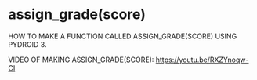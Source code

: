 # assign_grade(score)
HOW TO MAKE A FUNCTION CALLED ASSIGN_GRADE(SCORE) USING PYDROID 3.

VIDEO OF MAKING ASSIGN_GRADE(SCORE):
https://youtu.be/RXZYnoqw-CI
